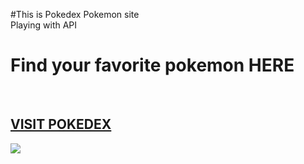 #This is Pokedex Pokemon site <br>
Playing with API <br>

<h1>Find your favorite pokemon HERE</h1> <br>
<a href="https://pokedex-pokemon-smoky.vercel.app/"> <h2>VISIT POKEDEX</h2></a>
<img src="https://github.com/ManishChand349/pokedex-pokemon/assets/99408291/fa477349-2b76-4cad-9390-aa961ae34f2d"/>
